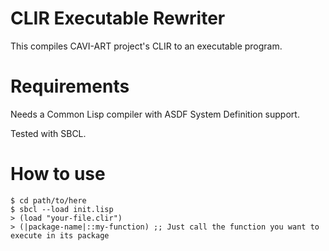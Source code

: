 CLIR Executable Rewriter
========================

This compiles CAVI-ART project's CLIR to an executable program.


Requirements
============

Needs a Common Lisp compiler with ASDF System Definition support.

Tested with SBCL.


How to use
==========

    $ cd path/to/here
    $ sbcl --load init.lisp
    > (load "your-file.clir")
    > (|package-name|::my-function) ;; Just call the function you want to execute in its package


